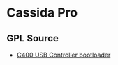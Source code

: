 # Cassida Pro

## GPL Source

- [C400 USB Controller bootloader](https://github.com/CassidaPro/XMegaForArduino/tree/master/bootloaders/USB_Controller)


